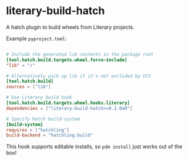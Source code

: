 # literary-build-hatch

A hatch plugin to build wheels from Literary projects.

Example `pyproject.toml`:
```toml

# Include the generated lib contents in the package root
[tool.hatch.build.targets.wheel.force-include]
"lib" = "/"

# Alternatively pick up lib if it's not excluded by VCS
[tool.hatch.build]
sources = ["lib"]

# Use Literary build hook
[tool.hatch.build.targets.wheel.hooks.literary]
dependencies = ["literary-build-hatch>=0.2.0a0"]

# Specify Hatch build-system
[build-system]
requires = ["hatchling"]
build-backend = "hatchling.build"
```

This hook supports editable installs, so `pdm install` just works out of the box!
